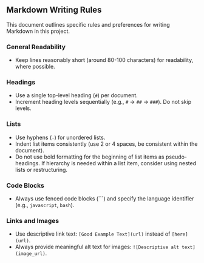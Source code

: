 ## Markdown Writing Rules

This document outlines specific rules and preferences for writing Markdown in this project.

### General Readability

- Keep lines reasonably short (around 80-100 characters) for readability, where possible.

### Headings

- Use a single top-level heading (`#`) per document.
- Increment heading levels sequentially (e.g., `#` -> `##` -> `###`). Do not skip levels.

### Lists

- Use hyphens (`-`) for unordered lists.
- Indent list items consistently (use 2 or 4 spaces, be consistent within the document).
- Do not use bold formatting for the beginning of list items as pseudo-headings. If hierarchy is needed within a list item, consider using nested lists or restructuring.

### Code Blocks

- Always use fenced code blocks (```) and specify the language identifier (e.g., `javascript`, `bash`).

### Links and Images

- Use descriptive link text: `[Good Example Text](url)` instead of `[here](url)`.
- Always provide meaningful alt text for images: `![Descriptive alt text](image_url)`.

